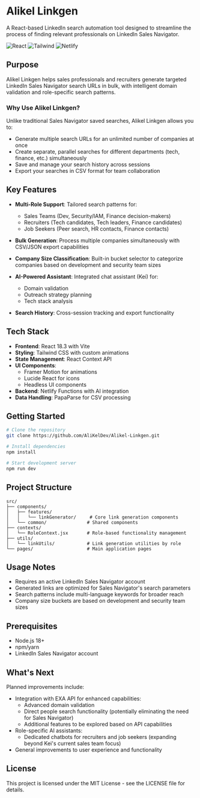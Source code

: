 # Alikel Linkgen

A React-based LinkedIn search automation tool designed to streamline the process of finding relevant professionals on LinkedIn Sales Navigator.

![React](https://img.shields.io/badge/React-18.3-61DAFB?logo=react&logoColor=white)
![Tailwind](https://img.shields.io/badge/Tailwind-3.4-38B2AC?logo=tailwind-css&logoColor=white)
![Netlify](https://img.shields.io/badge/Netlify-Functions-00C7B7?logo=netlify&logoColor=white)

## Purpose

Alikel Linkgen helps sales professionals and recruiters generate targeted LinkedIn Sales Navigator search URLs in bulk, with intelligent domain validation and role-specific search patterns.

### Why Use Alikel Linkgen?

Unlike traditional Sales Navigator saved searches, Alikel Linkgen allows you to:
- Generate multiple search URLs for an unlimited number of companies at once
- Create separate, parallel searches for different departments (tech, finance, etc.) simultaneously
- Save and manage your search history across sessions
- Export your searches in CSV format for team collaboration

## Key Features

- **Multi-Role Support**: Tailored search patterns for:
  - Sales Teams (Dev, Security/IAM, Finance decision-makers)
  - Recruiters (Tech candidates, Tech leaders, Finance candidates)
  - Job Seekers (Peer search, HR contacts, Finance contacts)

- **Bulk Generation**: Process multiple companies simultaneously with CSV/JSON export capabilities

- **Company Size Classification**: Built-in bucket selector to categorize companies based on development and security team sizes

- **AI-Powered Assistant**: Integrated chat assistant (Kei) for:
  - Domain validation
  - Outreach strategy planning
  - Tech stack analysis

- **Search History**: Cross-session tracking and export functionality

## Tech Stack

- **Frontend**: React 18.3 with Vite
- **Styling**: Tailwind CSS with custom animations
- **State Management**: React Context API
- **UI Components**: 
  - Framer Motion for animations
  - Lucide React for icons
  - Headless UI components
- **Backend**: Netlify Functions with AI integration
- **Data Handling**: PapaParse for CSV processing

## Getting Started

```bash
# Clone the repository
git clone https://github.com/AliKelDev/Alikel-Linkgen.git

# Install dependencies
npm install

# Start development server
npm run dev
```

## Project Structure

```
src/
├── components/
│   ├── features/
│   │   └── linkGenerator/     # Core link generation components
│   └── common/               # Shared components
├── contexts/
│   └── RoleContext.jsx       # Role-based functionality management
├── utils/
│   └── linkUtils/            # Link generation utilities by role
└── pages/                    # Main application pages
```

## Usage Notes

- Requires an active LinkedIn Sales Navigator account
- Generated links are optimized for Sales Navigator's search parameters
- Search patterns include multi-language keywords for broader reach
- Company size buckets are based on development and security team sizes

## Prerequisites

- Node.js 18+
- npm/yarn
- LinkedIn Sales Navigator account

## What's Next

Planned improvements include:
- Integration with EXA API for enhanced capabilities:
  - Advanced domain validation
  - Direct people search functionality (potentially eliminating the need for Sales Navigator)
  - Additional features to be explored based on API capabilities
- Role-specific AI assistants:
  - Dedicated chatbots for recruiters and job seekers (expanding beyond Kei's current sales team focus)
- General improvements to user experience and functionality

## License

This project is licensed under the MIT License - see the LICENSE file for details.